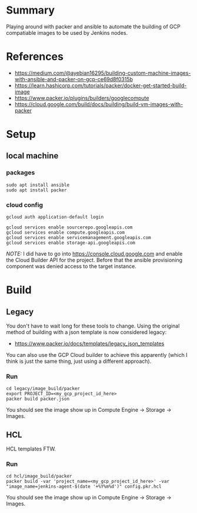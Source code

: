 # Summary
Playing around with packer and ansible to automate the building of GCP compatiable images to be used by Jenkins nodes.

# References
* https://medium.com/@ayebian16295/building-custom-machine-images-with-ansible-and-packer-on-gcp-ce69d8f0315b
* https://learn.hashicorp.com/tutorials/packer/docker-get-started-build-image
* https://www.packer.io/plugins/builders/googlecompute
* https://cloud.google.com/build/docs/building/build-vm-images-with-packer

# Setup

## local machine

### packages
```
sudo apt install ansible
sudo apt install packer
```

### cloud config

```
gcloud auth application-default login

gcloud services enable sourcerepo.googleapis.com
gcloud services enable compute.googleapis.com
gcloud services enable servicemanagement.googleapis.com
gcloud services enable storage-api.googleapis.com

```
*NOTE:* I did have to go into https://console.cloud.google.com and enable the Cloud Builder API for the project. Before that the ansible provisioning component was denied access to the target instance.

# Build

## Legacy

You don't have to wait long for these tools to change. Using the original method of building with a json template is now considered legacy:
* https://www.packer.io/docs/templates/legacy_json_templates

You can also use the GCP Cloud builder to achieve this apparently (which I think is just the same thing, just using a different approach).

### Run

```
cd legacy/image_build/packer
export PROJECT_ID=<my_gcp_project_id_here>
packer build packer.json
```
You should see the image show up in Compute Engine -> Storage -> Images.

## HCL

HCL templates FTW.

### Run

```
cd hcl/image_build/packer
packer build -var 'project_name=<my_gcp_project_id_here>' -var "image_name=jenkins-agent-$(date '+%Y%m%d')" config.pkr.hcl
```

You should see the image show up in Compute Engine -> Storage -> Images.
